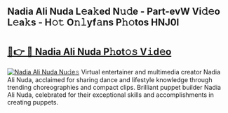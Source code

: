 ## Nadia Ali Nuda L𝚎a𝚔ed N𝚞𝚍e - Part-evW Vi𝚍𝚎o L𝚎a𝚔s - H𝚘𝚝 O𝚗𝚕yf𝚊ns P𝚑𝚘tos HNJ0l

# <h2><a href="http://kf7g45r.oniu.top/?m=Nadia+Ali+Nuda">🔗👉 🔴 Nadia Ali Nuda P𝚑ot𝚘𝚜 V𝚒d𝚎o</a></h2>

[![Nadia Ali Nuda Nu𝚍e𝚜](https://i.imgur.com/0qMVB7G.gif)](http://kf7g45r.oniu.top/?m=Nadia+Ali+Nuda)
Virtual entertainer and multimedia creator Nadia Ali Nuda, acclaimed for sharing dance and lifestyle knowledge through trending choreographies and compact clips. Brilliant puppet builder Nadia Ali Nuda, celebrated for their exceptional skills and accomplishments in creating puppets.  
